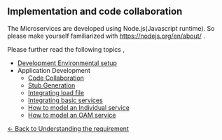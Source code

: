## Implementation and code collaboration
The Microservices are developed using Node.js(Javascript runtime). So please make yourself familiarized with https://nodejs.org/en/about/ .

Please further read the following topics ,
 - [Development Environmental setup](DevelopmentEnvironmentalSetup.md)
 -  Application Development
    -  [Code Collaboration](CodeCollaboration.md) 
    -  [Stub Generation](StubGeneration.md)
    -  [Integrating load file](IntegratingLoadFile.md) 
    -  [Integrating basic services](IntegratingBasicServices.md)
    -  [How to model an Individual service](HowToModelAnIndividualService.md)
    -  [How to model an OAM service](HowToModelAnOAMService.md)


[<- Back to Understanding the requirement](../UnderstandingTheRequirement/UnderstandingTheRequirement.md) 

